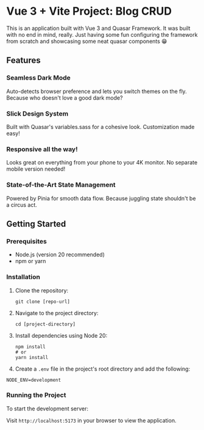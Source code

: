 # Vue 3 + Vite Project: Blog CRUD

This is an application built with Vue 3 and Quasar Framework. It was
built with no end in mind, really. Just having some fun configuring the
framework from scratch and showcasing some neat quasar components 😁

## Features

### Seamless Dark Mode

Auto-detects browser preference and lets you switch themes on the fly. Because who doesn't love a good dark mode?

### Slick Design System

Built with Quasar's variables.sass for a cohesive look. Customization made easy!

### Responsive all the way!

Looks great on everything from your phone to your 4K monitor. No separate mobile version needed!

### State-of-the-Art State Management

Powered by Pinia for smooth data flow. Because juggling state shouldn't be a circus act.

## Getting Started

### Prerequisites

- Node.js (version 20 recommended)
- npm or yarn

### Installation

1. Clone the repository:
   ```
   git clone [repo-url]
   ```
2. Navigate to the project directory:
   ```
   cd [project-directory]
   ```
3. Install dependencies using Node 20:

   ```
   npm install
   # or
   yarn install
   ```

4. Create a `.env` file in the project's root directory and add the following:

```
NODE_ENV=development
```

### Running the Project

To start the development server:

Visit `http://localhost:5173` in your browser to view the application.
